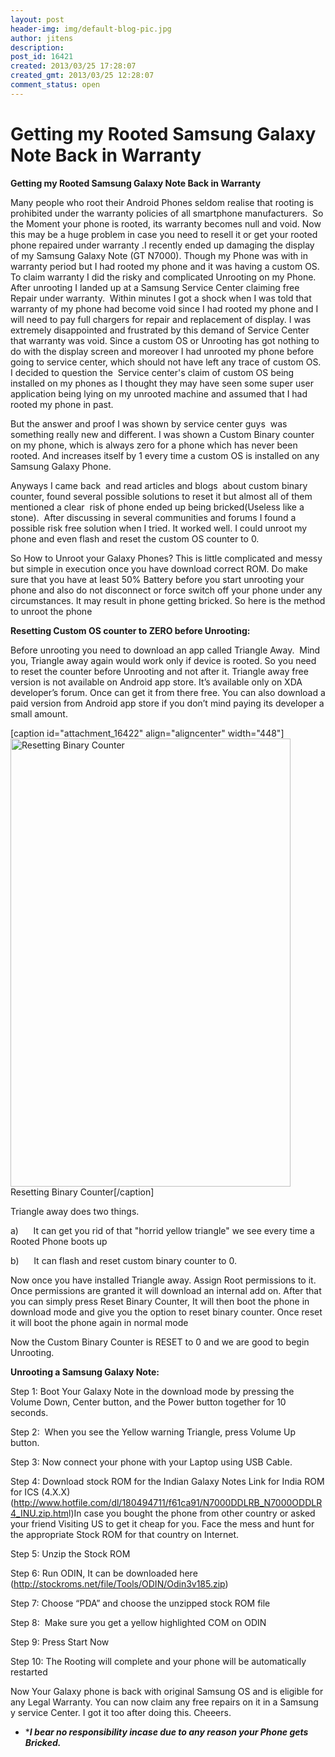 ```yaml
---
layout: post
header-img: img/default-blog-pic.jpg
author: jitens
description: 
post_id: 16421
created: 2013/03/25 17:28:07
created_gmt: 2013/03/25 12:28:07
comment_status: open
---
```


# Getting my Rooted Samsung Galaxy Note Back in Warranty

<p><strong>Getting my Rooted Samsung Galaxy Note Back in Warranty</strong></p>
<p><strong></strong>Many people who root their Android Phones seldom realise that rooting is prohibited under the warranty policies of all smartphone manufacturers.  So the Moment your phone is rooted, its warranty becomes null and void. Now this may be a huge problem in case you need to resell it or get your rooted phone repaired under warranty .I recently ended up damaging the display of my Samsung Galaxy Note (GT N7000). Though my Phone was with in warranty period but I had rooted my phone and it was having a custom OS. To claim warranty I did the risky and complicated Unrooting on my Phone. After unrooting I landed up at a Samsung Service Center claiming free Repair under warranty.  Within minutes I got a shock when I was told that warranty of my phone had become void since I had rooted my phone and I will need to pay full chargers for repair and replacement of display.
<!--more-->
I was extremely disappointed and frustrated by this demand of Service Center that warranty was void. Since a custom OS or Unrooting has got nothing to do with the display screen and moreover I had unrooted my phone before going to service center, which should not have left any trace of custom OS. I decided to question the  Service center's claim of custom OS being installed on my phones as I thought they may have seen some super user application being lying on my unrooted machine and assumed that I had rooted my phone in past.</p>
<p>But the answer and proof I was shown by service center guys  was something really new and different. I was shown a Custom Binary counter on my phone, which is always zero for a phone which has never been rooted. And increases itself by 1 every time a custom OS is installed on any Samsung Galaxy Phone.</p>
<p>Anyways I came back  and read articles and blogs  about custom binary counter, found several possible solutions to reset it but almost all of them mentioned a clear  risk of phone ended up being bricked(Useless like a stone).  After discussing in several communities and forums I found a possible risk free solution when I tried. It worked well. I could unroot my phone and even flash and reset the custom OS counter to 0.</p>
<p>So How to Unroot your Galaxy Phones? This is little complicated and messy but simple in execution once you have download correct ROM. Do make sure that you have at least 50% Battery before you start unrooting your phone and also do not disconnect or force switch off your phone under any circumstances. It may result in phone getting bricked. So here is the method to unroot the phone</p>
<p><b>Resetting Custom OS counter to ZERO before Unrooting:</b></p>
<p>Before unrooting you need to download an app called Triangle Away.  Mind you, Triangle away again would work only if device is rooted. So you need to reset the counter before Unrooting and not after it. Triangle away free version is not available on Android app store. It’s available only on XDA developer’s forum. Once can get it from there free. You can also download a paid version from Android app store if you don’t mind paying its developer a small amount.</p>
<p>[caption id="attachment_16422" align="aligncenter" width="448"]<a href="http://xebee.xebia.in/2013/03/25/getting-my-rooted-samsung-galaxy-note-back-in-warranty/screenshot_2013-03-25-15-14-09/" rel="attachment wp-att-16422"><img class=" wp-image-16422  " title="Resetting Binary Counter " alt="Resetting Binary Counter " src="http://xebee.xebia.in/wp-content/uploads/2013/03/Screenshot_2013-03-25-15-14-09.png" width="448" height="717" /></a> Resetting Binary Counter[/caption]</p>
<p>Triangle away does two things.</p>
<p>a)      It can get you rid of that "horrid yellow triangle" we see every time a Rooted Phone boots up</p>
<p>b)      It can flash and reset custom binary counter to 0.</p>
<p>Now once you have installed Triangle away. Assign Root permissions to it. Once permissions are granted it will download an internal add on. After that you can simply press Reset Binary Counter, It will then boot the phone in download mode and give you the option to reset binary counter. Once reset it will boot the phone again in normal mode</p>
<p>Now the Custom Binary Counter is RESET to 0 and we are good to begin Unrooting.</p>
<p><b>Unrooting a Samsung Galaxy Note:</b></p>
<p>Step 1: Boot Your Galaxy Note in the download mode by pressing the Volume Down, Center button, and the Power button together for 10 seconds.</p>
<p>Step 2:  When you see the Yellow warning Triangle, press Volume Up button.</p>
<p>Step 3: Now connect your phone with your Laptop using USB Cable.</p>
<p>Step 4: Download stock ROM for the Indian Galaxy Notes Link for India ROM for ICS (4.X.X) (<a title="http://www.hotfile.com/dl/180494711/f61ca91/N7000DDLRB_N7000ODDLR4_INU.zip.htm" href="http://www.hotfile.com/dl/180494711/f61ca91/N7000DDLRB_N7000ODDLR4_INU.zip.htm">http://www.hotfile.com/dl/180494711/f61ca91/N7000DDLRB_N7000ODDLR4_INU.zip.htm</a>l)In case you bought the phone from other country or asked your friend Visiting US to get it cheap for you. Face the mess and hunt for the appropriate Stock ROM for that country on Internet.</p>
<p>Step 5: Unzip the Stock ROM</p>
<p>Step 6: Run ODIN, It can be downloaded here (<a title="http://stockroms.net/file/Tools/ODIN/Odin3v185.zip" href="http://stockroms.net/file/Tools/ODIN/Odin3v185.zip">http://stockroms.net/file/Tools/ODIN/Odin3v185.zip</a>)</p>
<p>Step 7: Choose “PDA” and choose the unzipped stock ROM file</p>
<p>Step 8:  Make sure you get a yellow highlighted COM on ODIN</p>
<p>Step 9: Press Start Now</p>
<p>Step 10: The Rooting will complete and your phone will be automatically restarted</p>
<p>Now Your Galaxy phone is back with original Samsung OS and is eligible for any Legal Warranty. You can now claim any free repairs on it in a Samsung y service Center. I got it too after doing this. Cheeers.</p>
<ul>
<li>*<em><strong>I bear no responsibility incase due to any reason your Phone gets Bricked.</strong></em></li>
</ul>